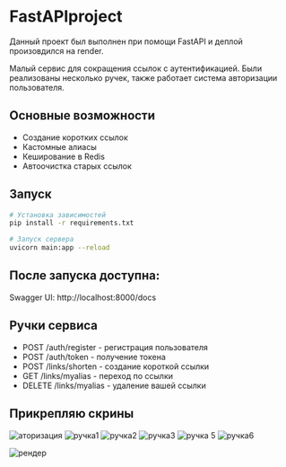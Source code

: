 # FastAPIproject

Данный проект был выполнен при помощи FastAPI и деплой произовдился на render.

Малый сервис для сокращения ссылок с аутентификацией. Были реализованы несколько ручек, также работает система авторизации пользователя.

## Основные возможности
- Создание коротких ссылок
- Кастомные алиасы
- Кеширование в Redis
- Автоочистка старых ссылок

## Запуск

```bash
# Установка зависимостей
pip install -r requirements.txt

# Запуск сервера
uvicorn main:app --reload
```

## После запуска доступна:

Swagger UI: http://localhost:8000/docs

## Ручки сервиса 

* POST /auth/register - регистрация пользователя 
* POST /auth/token - получение токена
* POST /links/shorten - создание короткой ссылки
* GET /links/myalias - переход по ссылки
* DELETE /links/myalias - удаление вашей ссылки

## Прикрепляю скрины

![аторизация](https://github.com/user-attachments/assets/2a96411e-3296-4d16-8315-e3b1c8d857a2)
![ручка1](https://github.com/user-attachments/assets/1deced13-ec8b-4ff6-b565-afb16c6dc44e)
![ручка2](https://github.com/user-attachments/assets/57ad82f5-6c30-4340-a68c-fc55b896b92f)
![ручка3](https://github.com/user-attachments/assets/de481ba6-d16a-4cca-9fc4-eb43d626b2cc)
![ручка 5](https://github.com/user-attachments/assets/95e501e4-4542-43db-8e75-8c35712dfe75)
![ручка6](https://github.com/user-attachments/assets/d9f73eb6-bfa4-47b4-9a95-2a3da3a3324a)

![рендер](https://github.com/user-attachments/assets/1a65b416-3bc8-4bec-8fa4-7dbae5afa896)
